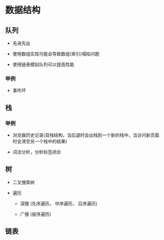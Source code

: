 # 数据结构

## 队列

- 先进先出

- 使用数组实现可能会导致数组(索引)塌陷问题

- 使用链表模拟队列可以提高性能

### 举例

- 事件环

## 栈

### 举例

- 浏览器历史记录(双栈结构，当后退时会出栈到一个新的栈中，当访问新页面时会清空另一个栈中的结果)

- 词法分析，分析标签闭合

## 树

- 二叉搜索树

- 遍历

  - 深搜 (先序遍历， 中序遍历， 后序遍历)

  - 广搜 (层序遍历)

## 链表